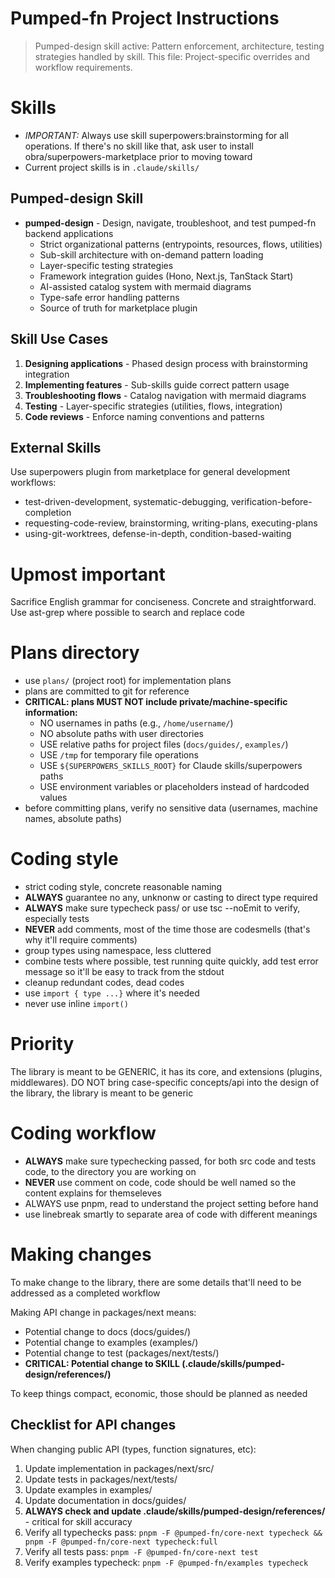 # Pumped-fn Project Instructions

> Pumped-design skill active: Pattern enforcement, architecture, testing strategies handled by skill.
> This file: Project-specific overrides and workflow requirements.

# Skills

- _IMPORTANT:_ Always use skill superpowers:brainstorming for all operations. If there's no skill like that, ask user to install obra/superpowers-marketplace prior to moving toward
- Current project skills is in `.claude/skills/`

## Pumped-design Skill

- **pumped-design** - Design, navigate, troubleshoot, and test pumped-fn backend applications
  - Strict organizational patterns (entrypoints, resources, flows, utilities)
  - Sub-skill architecture with on-demand pattern loading
  - Layer-specific testing strategies
  - Framework integration guides (Hono, Next.js, TanStack Start)
  - AI-assisted catalog system with mermaid diagrams
  - Type-safe error handling patterns
  - Source of truth for marketplace plugin

## Skill Use Cases

1. **Designing applications** - Phased design process with brainstorming integration
2. **Implementing features** - Sub-skills guide correct pattern usage
3. **Troubleshooting flows** - Catalog navigation with mermaid diagrams
4. **Testing** - Layer-specific strategies (utilities, flows, integration)
5. **Code reviews** - Enforce naming conventions and patterns

## External Skills

Use superpowers plugin from marketplace for general development workflows:

- test-driven-development, systematic-debugging, verification-before-completion
- requesting-code-review, brainstorming, writing-plans, executing-plans
- using-git-worktrees, defense-in-depth, condition-based-waiting

# Upmost important

Sacrifice English grammar for conciseness. Concrete and straightforward.
Use ast-grep where possible to search and replace code

# Plans directory

- use `plans/` (project root) for implementation plans
- plans are committed to git for reference
- **CRITICAL: plans MUST NOT include private/machine-specific information:**
  - NO usernames in paths (e.g., `/home/username/`)
  - NO absolute paths with user directories
  - USE relative paths for project files (`docs/guides/`, `examples/`)
  - USE `/tmp` for temporary file operations
  - USE `${SUPERPOWERS_SKILLS_ROOT}` for Claude skills/superpowers paths
  - USE environment variables or placeholders instead of hardcoded values
- before committing plans, verify no sensitive data (usernames, machine names, absolute paths)

# Coding style

- strict coding style, concrete reasonable naming
- **ALWAYS** guarantee no any, unknonw or casting to direct type required
- **ALWAYS** make sure typecheck pass/ or use tsc --noEmit to verify, especially tests
- **NEVER** add comments, most of the time those are codesmells (that's why it'll require comments)
- group types using namespace, less cluttered
- combine tests where possible, test running quite quickly, add test error message so it'll be easy to track from the stdout
- cleanup redundant codes, dead codes
- use `import { type ...}` where it's needed
- never use inline `import()`

# Priority

The library is meant to be GENERIC, it has its core, and extensions (plugins, middlewares). DO NOT bring case-specific concepts/api into the design of the library, the library is meant to be generic

# Coding workflow

- **ALWAYS** make sure typechecking passed, for both src code and tests code, to the directory you are working on
- **NEVER** use comment on code, code should be well named so the content explains for themseleves
- ALWAYS use pnpm, read to understand the project setting before hand
- use linebreak smartly to separate area of code with different meanings

# Making changes

To make change to the library, there are some details that'll need to be addressed as a completed workflow

Making API change in packages/next means:

- Potential change to docs (docs/guides/)
- Potential change to examples (examples/)
- Potential change to test (packages/next/tests/)
- **CRITICAL: Potential change to SKILL (.claude/skills/pumped-design/references/)**

To keep things compact, economic, those should be planned as needed

## Checklist for API changes

When changing public API (types, function signatures, etc):

1. Update implementation in packages/next/src/
2. Update tests in packages/next/tests/
3. Update examples in examples/
4. Update documentation in docs/guides/
5. **ALWAYS check and update .claude/skills/pumped-design/references/** - critical for skill accuracy
6. Verify all typechecks pass: `pnpm -F @pumped-fn/core-next typecheck && pnpm -F @pumped-fn/core-next typecheck:full`
7. Verify all tests pass: `pnpm -F @pumped-fn/core-next test`
8. Verify examples typecheck: `pnpm -F @pumped-fn/examples typecheck`
